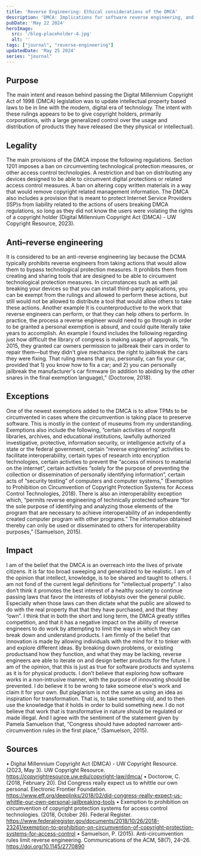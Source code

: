 ```yaml
---
title: 'Reverse Engineering: Ethical considerations of the DMCA'
description: 'DMCA: Implications for software reverse engineering, and the computer science field'
pubDate: 'May 22 2024'
heroImage: 
  src: '/blog-placeholder-4.jpg'
  alt: ''
tags: ["journal", "reverse-engineering"]
updatedDate: 'May 25 2024'
series: "journal"
---
```




## Purpose<!--:  What was the purpose and intent of the DMCA? -->
  The main intent and reason behind passing the Digital Millennium Copyright Act of 1998 (DMCA) legislation was to update intellectual property based laws to be in line with the modern, digital era of technology. The intent with these rulings appears to be to give copyright holders, primarily corporations, with a large generalized control over the usage and distribution of products they have released (be they physical or intellectual). 

## Legality<!--:  What is banned and restricted under the DMCA? -->

  The main provisions of the DMCA impose the following regulations. Section 1201 imposes a ban on circumventing technological protection measures, or other access control technologies. A restriction and ban on distributing any devices designed to be able to circumvent digital protections or related access control measures. A ban on altering copy written materials in a way that would remove copyright related management information. The DMCA also includes a provision that is meant to protect Internet Service Providers (ISP)s from liability related to the actions of users breaking DMCA regulations, so long as they did not know the users were violating the rights of a copyright holder (Digital Millennium Copyright Act (DMCA) - UW Copyright Resource, 2023). 

## Anti–reverse engineering<!--:  Why is the DMCA considered to be an anti–reverse engineering law? -->

  It is considered to be an anti-reverse engineering lay because the DCMA typically prohibits reverse engineers from taking actions that would allow them to bypass technological protection measures. It prohibits them from creating and sharing tools that are designed to be able to circumvent technological protection measures. In circumstances such as with jail breaking your devices so that you can install third-party applications, you can be exempt from the rulings and allowed to perform these actions, but still would not be allowed to distribute a tool that would allow others to take these actions. Another example It is counterproductive to the work that reverse engineers can perform, or that they can help others to perform. In practice, the process a reverse engineer would need to go through in order to be granted a personal exemption is absurd, and could quite literally take years to accomplish. An example I found includes the following regarding just how difficult the library of congress is making usage of approvals, “In 2015, they granted car owners permission to jailbreak their cars in order to repair them—but they didn't give mechanics the right to jailbreak the cars they were fixing. That ruling means that you, personally, can fix your car, provided that 1) you know how to fix a car; and 2) you can personally jailbreak the manufacturer's car firmware (in addition to abiding by the other snares in the final exemption language),” (Doctorow, 2018). 

## Exceptions<!--:  What are exceptions to the DMCA in which reverse engineering is legal and ethical? -->

  One of the newest exemptions added to the DMCA is to allow TPMs to be circumvented in cases where the circumvention is taking place to preserve software. This is mostly in the context of museums from my understanding. Exemptions also include the following, “certain activities of nonprofit libraries, archives, and educational institutions, lawfully authorized investigative, protective, information security, or intelligence activity of a state or the federal government,  certain “reverse engineering” activities to facilitate interoperability, certain types of research into encryption technologies, certain activities to prevent the “access of minors to material on the internet”, certain activities “solely for the purpose of preventing the collection or dissemination of personally identifying information”, certain acts of “security testing” of computers and computer systems,” (Exemption to Prohibition on Circumvention of Copyright Protection Systems for Access Control Technologies, 2018). There is also an interoperability exception which, “permits reverse engineering of technically protected  software “for the sole purpose of identifying and analyzing those elements of the program that are necessary to achieve interoperability of an independently created computer program with other programs.” The information obtained thereby can only be used or disseminated to others for interoperability purposes,” (Samuelson, 2015).  

## Impact<!--:  What are your thoughts on the DMCA and its long-term impact on reverse engineering and the computer science field? -->

  I am of the belief that the DMCA is an overreach into the lives of private citizens. It is far too broad sweeping and generalized to be realistic. I am of the opinion that intellect, knowledge, is to be shared and taught to others. I am not fond of the current legal definitions for "intellectual property". I also don’t think it promotes the best interest of a healthy society to continue passing laws that favor the interests of lobbyists over the general public. Especially when those laws can then dictate what the public are allowed to do with the real property that that they have purchased, and that they “own”. I think that in both the short and long term, the DMCA greatly stifles competition, and that it has a negative impact on the ability of reverse engineers to do work by attempting to limit the ways in which they can break down and understand products. I am firmly of the belief that innovation is made by allowing individuals with the mind for it to tinker with and explore different ideas. By breaking down problems, or existing productsand how they function, and what they may be lacking, reverse engineers are able to iterate on and design better products for the future. I am of the opinion, that this is just as true for software products and systems as it is for physical products. I don't believe that exploring how software works in a non-intrusive manner, with the purpose of innovating should be prevented. I do believe it to be wrong to take someone else's work and claim it for your own. But plagiarism is not the same as using an idea as inspiration for transformation. That is, to take something old, and to then use the knowledge that it holds in order to build something new. I do not believe that work that is transformative in nature should be regulated or made illegal. And I agree with the sentiment of the statement given by Pamela Samuelson that, “Congress should have adopted narrower anti-circumvention rules in the first place,” (Samuelson, 2015). 

## Sources<!--:  -->

  • Digital Millennium Copyright Act (DMCA) - UW Copyright Resource. (2023, May 3). UW Copyright Resource. https://copyrightresource.uw.edu/copyright-law/dmca/
  • Doctorow, C. (2018, February 20). Did Congress really expect us to whittle our own personal. Electronic Frontier Foundation. https://www.eff.org/deeplinks/2018/02/did-congress-really-expect-us-whittle-our-own-personal-jailbreaking-tools
  • Exemption to prohibition on circumvention of copyright protection systems for access control technologies. (2018, October 26). Federal Register. https://www.federalregister.gov/documents/2018/10/26/2018-23241/exemption-to-prohibition-on-circumvention-of-copyright-protection-systems-for-access-control
  • Samuelson, P. (2015). Anti-circumvention rules limit reverse engineering. Communications of the ACM, 58(7), 24–26. https://doi.org/10.1145/2770890






